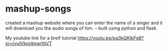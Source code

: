 # mashup-songs
created a mashup website where you can enter the name of a singer and it will download you the audio songs of him.
– built using python and flask

My youtube link for a breif tutorial 
https://youtu.be/pq3kQKIkFg8?si=cvuIVkpokqwrtbVT
